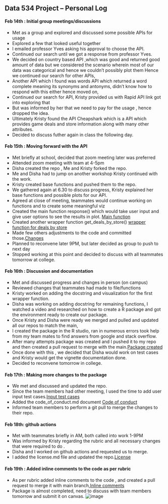 ## Data 534 Project – Personal Log ##

#### Feb 14th : Initial group meetings/discussions ####

- Met as a group and explored and discussed some possible APIs for usage
- Explored a few that looked useful together
- I emailed professor Yves asking his approval to choose the API.
- Continued our search until we got a response from professor Yves.
- We decided on country based API ,which was good and returned good amount of data but we considered the scenario wherein most of our data was categorical and hence we couldn’t possibly plot them Hence we continued our search for other APIs,
- Another API which I found was words API which returned a word complete meaning its synonyms and antonyms, didn’t know how to respond with this either hence moved on,
- Continued our search for API, Kristy provided us with Rapid API link got into exploring that 
- But was informed by her that we need to pay for the usage , hence dropped the idea.
- Ultimately Kristy found the API Cheapshark which is a API which provides game deals and store information along with many other attributes.
- Decided to discuss futher again in class the following day.

#### Feb 15th : Moving forward with the API ####

- Met briefly at school, decided that zoom meeting later was preferred
- Attended zoom meeting with team at 4-5pm
- Disha created the repo , Me and Kristy forked the repo.
- Me and Disha had to jump on another workshop Kristy continued with the work.
- Kristy created base functions and pushed them to the repo.
- We gathered again at 6.30 to discuss progress, Kristy explained her base functions and possible plots for our API.
- Agreed at close of meeting, teammates would continue working on functions and to create some meaningful viz
- Created the main function  response() which would take user input and give user options to see the results in plot. [Main function](https://github.com/Neetz78/pcgamedeals-1/tree/aa08ddac87cc215a75b930c24eb906457517609b)
- Created another wrapper function get_deals_by_store() [wrapper function for deals by store](https://github.com/Neetz78/pcgamedeals-1/tree/7b90f8006c9210bd484e2186e511f51105446b21)
- Made few others adjustments to the code and committed those.[Changes](https://github.com/Neetz78/pcgamedeals-1/tree/39ba460972b86c37959320c952437ff9909176d4)
- Planned to reconvene later 9PM, but later decided as group to push to next day
- Stopped working at this point and decided to discuss with all teammates tomorrow at college.

#### Feb 16th : Discussion and documentation ####

- Met and discussed progress and changes in person (on campus)
- Reviewed changes that teammates had made to file/functions
- Kristy worked on adding the docstring and visualization for the first wrapper function.
- Disha was working on adding docstring for remaining functions, I watched a video and researched on how to create a R package and got the environment ready to create our package.
- Once Kristy and Disha were ready we merged and pulled and updated all our repos to match the main,
- I created the package in the R studio, ran in numerous errors took help from my team mates to find answers from google and stack overflow.
- After many attempts package was created and I pushed it to my repo and then created a pull request to merge with the main.[Package created](https://github.com/Neetz78/pcgamedeals-1/tree/590cb4a443b16cda94cb3088ee82b7c866695eaa)
- Once done with this , we decided that Disha would work on test cases and Kristy would get the vignette documentation done.
- Decided to reconvene tomorrow in college.

#### Feb 17th : Making more changes to the package ####

- We met and discussed and updated the repo.
- Since the team members had other meeting, I used the time to add user input test cases.[Input test cases](https://github.com/Neetz78/pcgamedeals-1/tree/cdf529c13073ed9005441bb719733c04b48e90bc)
- Added the code_of_conduct.md document [Code of conduct](https://github.com/Neetz78/pcgamedeals-1/tree/a0f0e016ca3e2810875843c3bd446359a803c60a)
- Informed team members to perform a git pull to merge the changes to their repo.

#### Feb 18th: github actions  ####

- Met with teammates briefly in AM, both called into work 1-9PM
- Was informed by Kristy regarding the rubric and all necessary changes that were required to do .
- Disha  and I worked on github actions and requested us to merge.
- I added the license.md file and updated the repo.[License](https://github.com/Neetz78/pcgamedeals-1/tree/7bce0631ee3f608ccb1bf7869e880d5b3095d152)

#### Feb 19th : Added inline comments to the code as per rubric ####

- As per rubric added inline comments to the code , and created a pull request to merge it with main branch,[Inline comments](https://github.com/Neetz78/pcgamedeals-1/tree/e7817153911bb22d18d2d4abf069ae18b4f1f5a2)
- Package is almost completed, need to discuss with team members tomorrow and submit it on canvas.
![image](https://user-images.githubusercontent.com/70648393/154866113-5168ec74-c653-4d98-83fe-856219c59308.png)
